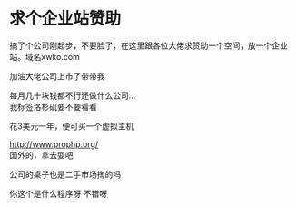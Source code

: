 # 求个企业站赞助


搞了个公司刚起步，不要脸了，在这里跟各位大佬求赞助一个空间，放一个企业站。域名xwko.com

加油大佬公司上市了带带我<img id="aimg_aNeJV" onclick="zoom(this, this.src, 0, 0, 0)" class="zoom" src="https://cdn.jsdelivr.net/gh/hishis/forum-master/public/images/patch.gif" onmouseover="img_onmouseoverfunc(this)" onload="thumbImg(this)" border="0" alt="" />

每月几十块钱都不行还做什么公司...<br />
我标签洛杉矶要不要看看

花3美元一年，便可买一个虚拟主机

http://www.prophp.org/<br />
国外的，拿去耍吧

公司的桌子也是二手市场掏的吗

你这个是什么程序呀 不错呀 
